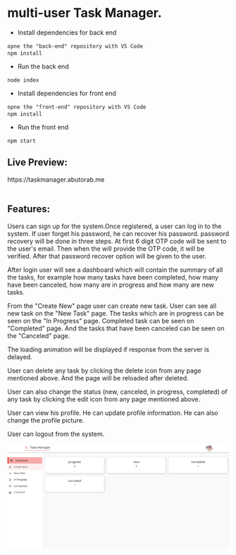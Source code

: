 <h1>multi-user Task Manager.</h1>
<ul>
    <li>Install dependencies for back end</li>
</ul>

```
opne the "back-end" repository with VS Code
npm install
```
<ul>
    <li>Run  the back end</li>
</ul>

```
node index
```
<ul>
    <li>Install dependencies for front end</li>
</ul>

```
opne the "front-end" repository with VS Code
npm install
```
<ul>
    <li>Run  the front end</li>
</ul>

```
npm start
```

<h2>Live Preview:</h2>
https://taskmanager.abutorab.me
<br/><br/>


<h2>Features:</h2>
<p>Users can sign up for the system.Once registered, a user can log in to the system. If user forget his password, he can recover his password. password recovery will be done in three steps. At first 6 digit OTP code will be sent to the user's email. Then when the will provide the OTP code, it will be verified. After that password recover option will be given to the user.</p>
<p>After login user will see a dashboard which will contain the summary of all the tasks, for example how many tasks have been completed, how many have been canceled, how many are in progress and how many are new tasks.</p>
<p>
<p>From the "Create New" page user can create new task. User can see all new task on the "New Task" page. The tasks which are in progress can be seen on the "In Progress" page. Completed task can be seen on "Completed" page. And the tasks that have been canceled can be seen on the "Canceled" page.</p>
<p>The loading animation will be displayed if response from the server is delayed. </p>
<p>User can delete any task by clicking the delete icon from any page mentioned above. And the page will be reloaded after deleted.</p>
<p>User can also change the status (new, canceled, in progress, completed) of any task by clicking the edit icon from any page mentioned above.</p>
<p>User can view his profile. He can update profile information. He can also change the profile picture.</p>
<p>User can logout from the system.</p>

<img src="./Capture.PNG" />



